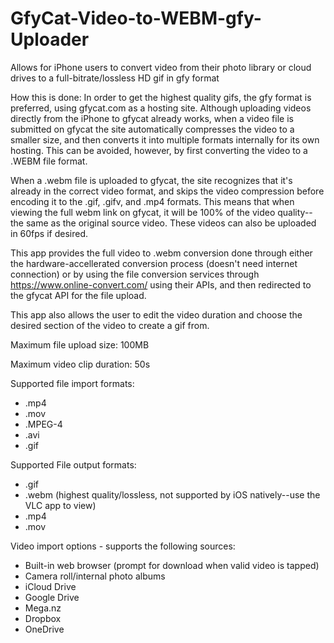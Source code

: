 # GfyCat-Video-to-WEBM-gfy-Uploader
Allows for iPhone users to convert video from their photo library or cloud drives to a full-bitrate/lossless HD gif in gfy format

How this is done:
In order to get the highest quality gifs, the gfy format is preferred, using gfycat.com as a hosting site. Although uploading videos directly from the iPhone to gfycat already works, when a video file is submitted on gfycat the site automatically compresses the video to a smaller size, and then converts it into multiple formats internally for its own hosting. This can be avoided, however, by first converting the video to a .WEBM file format.

When a .webm file is uploaded to gfycat, the site recognizes that it's already in the correct video format, and skips the video compression before encoding it to the .gif, .gifv, and .mp4 formats. This means that when viewing the full webm link on gfycat, it will be 100% of the video quality--the same as the original source video. These videos can also be uploaded in 60fps if desired.

This app provides the full video to .webm conversion done through either the hardware-accellerated conversion process (doesn't need internet connection) or by using the file conversion services through https://www.online-convert.com/ using their APIs, and then redirected to the gfycat API for the file upload.

This app also allows the user to edit the video duration and choose the desired section of the video to create a gif from.

Maximum file upload size: 100MB

Maximum video clip duration: 50s

Supported file import formats:
  - .mp4
  - .mov
  - .MPEG-4
  - .avi
  - .gif
  
Supported File output formats:
  - .gif
  - .webm (highest quality/lossless, not supported by iOS natively--use the VLC app to view)
  - .mp4
  - .mov

Video import options - supports the following sources:
  - Built-in web browser (prompt for download when valid video is tapped)
  - Camera roll/internal photo albums
  - iCloud Drive
  - Google Drive
  - Mega.nz
  - Dropbox
  - OneDrive
  
